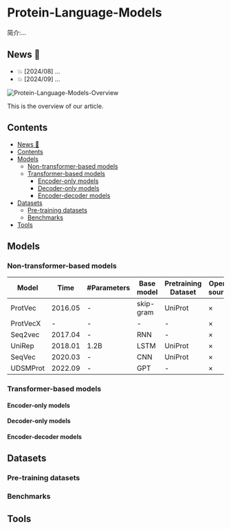 # Protein-Language-Models

简介:...


## News 🌟

- 💥 [2024/08] ...
- 💥 [2024/09] ...

![Protein-Language-Models-Overview](https://github.com/shuxiang111/Protein-Language-Models/blob/c71da17722411fb364288d313198d37384f8049d/figures/overview.png)

This is the overview of our article.


## Contents
- [News 🌟](#-news)
- [Contents](#-contents)
- [Models](#-models)
  - [Non\-transformer\-based models](#-non-transformer-based-models)
  - [Transformer\-based models](#-transformer-based-models)
    - [Encoder\-only models](#-encoder-only-models)
    - [Decoder\-only models](#-decoder-only-models)
    - [Encoder\-decoder models](#-encoder-decoder-models)
- [Datasets](#-datasets)
  - [Pre\-training datasets](#-pre-training-datasets)
  - [Benchmarks](#-benchmarks)
- [Tools](#-tools)


## Models

### Non-transformer-based models

Model | Time | #Parameters | Base model | Pretraining Dataset |Open-source
---- | ---- | ---- | ---- | ---- | ---- |
ProtVec|2016.05|-|skip-gram|UniProt|×
ProtVecX|-|-|-|-|×
Seq2vec|2017.04|-|RNN|-|×
UniRep|2018.01|1.2B|LSTM|UniProt|×
SeqVec|2020.03|-|CNN|UniProt|×
UDSMProt|2022.09|-|GPT|-|×
### Transformer-based models

#### Encoder-only models

#### Decoder-only models

#### Encoder-decoder models


## Datasets

### Pre-training datasets

### Benchmarks


## Tools









